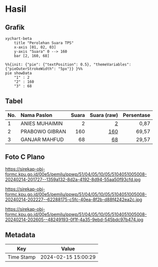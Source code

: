 # Hasil

## Grafik

```mermaid
xychart-beta
    title "Perolehan Suara TPS"
    x-axis [01, 02, 03]
    y-axis "Suara" 0 --> 160
    bar [2, 160, 68]
```

```mermaid
%%{init: {"pie": {"textPosition": 0.5}, "themeVariables": {"pieOuterStrokeWidth": "5px"}} }%%
pie showData
    "1" : 2
    "2" : 160
    "3" : 68
```

## Tabel

| No. | Nama Paslon    | Suara | Suara (raw) | Persentase |
|:--- |:-------------- | -----:| -----------:| ----------:|
| 1   | ANIES MUHAIMIN | 2     | [2][p-1]    | 0,87       |
| 2   | PRABOWO GIBRAN | 160   | [160][p-2]  | 69,57      |
| 3   | GANJAR MAHFUD  | 68    | [68][p-3]   | 29,57      |


[p-1]: https://github.com/gigit-pemilu/pemilu-2024-51-bali/blob/main/pilpres/hitung-suara/sub/51-bali/sub/04-gianyar/sub/05-ubud/sub/1005-ubud/sub/008-tps/sub/paslon-1.txt
[p-2]: https://github.com/gigit-pemilu/pemilu-2024-51-bali/blob/main/pilpres/hitung-suara/sub/51-bali/sub/04-gianyar/sub/05-ubud/sub/1005-ubud/sub/008-tps/sub/paslon-2.txt
[p-3]: https://github.com/gigit-pemilu/pemilu-2024-51-bali/blob/main/pilpres/hitung-suara/sub/51-bali/sub/04-gianyar/sub/05-ubud/sub/1005-ubud/sub/008-tps/sub/paslon-3.txt

## Foto C Plano

https://sirekap-obj-formc.kpu.go.id/00e5/pemilu/ppwp/51/04/05/10/05/5104051005008-20240214-201727--1359a132-8d2a-4192-8d94-55aa50f93cfd.jpg

https://sirekap-obj-formc.kpu.go.id/00e5/pemilu/ppwp/51/04/05/10/05/5104051005008-20240214-202227--62288175-c5fc-40ea-8f2b-d88f4242ea2c.jpg

https://sirekap-obj-formc.kpu.go.id/00e5/pemilu/ppwp/51/04/05/10/05/5104051005008-20240214-202605--48249193-0f1f-4a35-9ebd-545bdc97b474.jpg


## Metadata

| Key        | Value               |
| ---------- | ------------------- |
| Time Stamp | 2024-02-15 15:00:29 |



